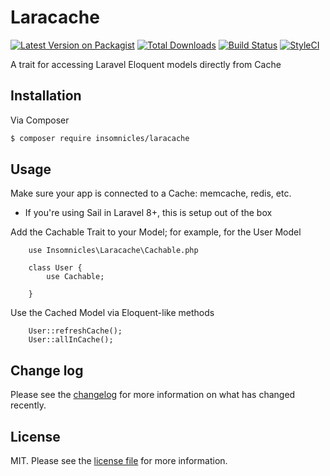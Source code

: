 # Laracache

[![Latest Version on Packagist][ico-version]][link-packagist]
[![Total Downloads][ico-downloads]][link-downloads]
[![Build Status][ico-travis]][link-travis]
[![StyleCI][ico-styleci]][link-styleci]

A trait for accessing Laravel Eloquent models directly from Cache

## Installation

Via Composer

``` bash
$ composer require insomnicles/laracache
```

## Usage

Make sure your app is connected to a Cache: memcache, redis, etc.
- If you're using Sail in Laravel 8+, this is setup out of the box


Add the Cachable Trait to your Model; for example, for the User Model
```
	use Insomnicles\Laracache\Cachable.php

	class User {
		use Cachable;

	}

```

Use the Cached Model via Eloquent-like methods
```
	User::refreshCache();
	User::allInCache();
```

## Change log

Please see the [changelog](changelog.md) for more information on what has changed recently.

## License

MIT. Please see the [license file](license.md) for more information.

[ico-version]: https://img.shields.io/packagist/v/insomnicles/laracache.svg?style=flat-square
[ico-downloads]: https://img.shields.io/packagist/dt/insomnicles/laracache.svg?style=flat-square
[ico-travis]: https://img.shields.io/travis/insomnicles/laracache/master.svg?style=flat-square
[ico-styleci]: https://styleci.io/repos/12345678/shield

[link-packagist]: https://packagist.org/packages/insomnicles/laracache
[link-downloads]: https://packagist.org/packages/insomnicles/laracache
[link-travis]: https://travis-ci.org/insomnicles/laracache
[link-styleci]: https://styleci.io/repos/12345678
[link-author]: https://github.com/insomnicles
[link-contributors]: ../../contributors
